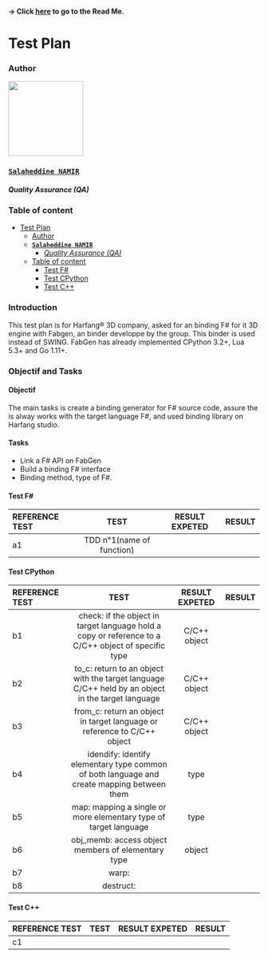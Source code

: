 #### -> Click [here](https://github.com/algosup/2022-2023-project-3-harfang3d-binding-Project-2-group/blob/main/readme.md) to go to the Read Me.

# Test Plan

### Author

<img src="https://avatars.githubusercontent.com/u/71770514?v=4" width="150">

### [**`Salaheddine NAMIR`**](https://github.com/T3rryc)
##### *Quality Assurance (QA)*

### Table of content 
- [Test Plan](#test-plan)
    - [Author](#author)
    - [**`Salaheddine NAMIR`**](#salaheddine-namir)
        - [*Quality Assurance (QA)*](#quality-assurance-qa)
    - [Table of content](#table-of-content)
      - [Test F#](#test-f)
      - [Test CPython](#test-cpython)
      - [Test C++](#test-c)

### Introduction
This test plan is for Harfang® 3D company, asked for an binding F#  for it 3D engine with Fabgen, an binder developpe by the group. This binder is used instead of SWING. FabGen has already implemented CPython 3.2+, Lua 5.3+ and Go 1.11+.

### Objectif and Tasks
#### Objectif
The main tasks is create a binding generator for F# source code, assure the  is alway works with the target language F#, and used binding library on Harfang studio.

#### Tasks
- Link a F# API on FabGen
- Build a binding F# interface 
- Binding method, type of F#.  

#### Test F# 
|   REFERENCE TEST        | TEST          |      RESULT EXPETED         |  RESULT |
|:----------|:---------:|:--------------:|---------: |
|   a1        |    TDD n°1(name of function)       |             | |


#### Test CPython
|     REFERENCE TEST      |   TEST        |     RESULT EXPETED          | RESULT |
|:----------|:---------:|:--------------:|----: |
|   b1        |   check: if the object in target language hold a copy or reference to a C/C++ object of specific type       |         C/C++ object     | |
| b2| to_c: return to an object with the target language C/C++ held by an object in the target language   | C/C++ object | | |
|b3| from_c: return an object in target language or reference to  C/C++ object|C/C++ object||
|b4|idendify: identify elementary type common of both language and create mapping between them |type||
|b5| map: mapping a single or more elementary type  of target language|type||
|b6|obj_memb: access object members of elementary type|object||
|b7|warp:||||
|b8|destruct:|||

#### Test C++
|     REFERENCE TEST      |    TEST       |    RESULT EXPETED            | RESULT  |
|:----------|:---------:|:--------------:|----:|
|     c1      |           |               |   |